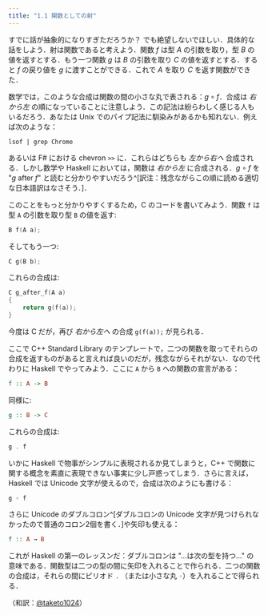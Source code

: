 ```yaml
---
title: "1.1 関数としての射"
---
```

すでに話が抽象的になりすぎただろうか？ でも絶望しないでほしい．具体的な話をしよう．射は関数であると考えよう．関数 $f$ は型 $A$ の引数を取り，型 $B$ の値を返すとする．もう一つ関数 $g$ は $B$ の引数を取り $C$ の値を返すとする．すると $f$ の戻り値を $g$ に渡すことができる．これで $A$ を取り $C$ を返す関数ができた．

数学では，このような合成は関数の間の小さな丸で表される：$g \circ f$．合成は *右から左* の順になっていることに注意しよう．この記法は紛らわしく感じる人もいるだろう．あなたは Unix でのパイプ記法に馴染みがあるかも知れない．例えば次のような：

```
lsof | grep Chrome
```

あるいは F# における chevron `>>` に．これらはどちらも *左から右へ* 合成される．しかし数学や Haskell においては，関数は *右から左* に合成される．$g \circ f$ を "$g$ after $f$" と読むと分かりやすいだろう^[訳注：残念ながらこの順に読める適切な日本語訳はなさそう．]．

このことをもっと分かりやすくするため，C のコードを書いてみよう．関数 `f` は型 `A` の引数を取り型 `B` の値を返す:

```C
B f(A a);
```

そしてもう一つ:

```C
C g(B b);
```

これらの合成は:

```C
C g_after_f(A a)
{
    return g(f(a));
}
```

今度は C だが，再び *右から左へ* の合成 `g(f(a));` が見られる．

ここで C++ Standard Library のテンプレートで，二つの関数を取ってそれらの合成を返すものがあると言えれば良いのだが，残念ながらそれがない．なので代わりに Haskell でやってみよう．ここに `A` から `B` への関数の宣言がある：

```haskell
f :: A -> B
```

同様に:

```haskell
g :: B -> C
```

これらの合成は:

```haskell
g . f
```

いかに Haskell で物事がシンプルに表現されるか見てしまうと，C++ で関数に関する概念を素直に表現できない事実に少し戸惑ってしまう．さらに言えば，Haskell では Unicode 文字が使えるので，合成は次のようにも書ける：

```haskell
g ◦ f
```

さらに Unicode のダブルコロン^[ダブルコロンの Unicode 文字が見つけられなかったので普通のコロン2個を書く．]や矢印も使える：

```haskell
f :: A → B
```

これが Haskell の第一のレッスンだ：ダブルコロンは "…は次の型を持つ…" の意味である．関数型は二つの型の間に矢印を入れることで作られる．二つの関数の合成は，それらの間にピリオド `.` （または小さな丸 `◦`）を入れることで得られる．

（和訳：[@taketo1024](https://zenn.dev/taketo1024)）
